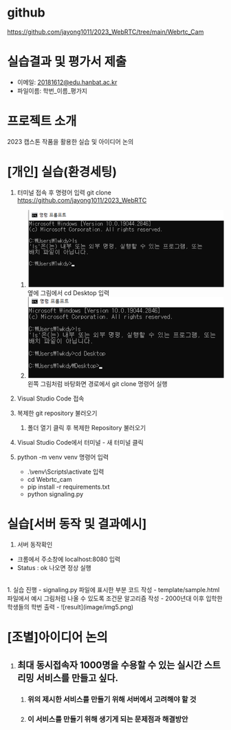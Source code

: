 # **github** #  
https://github.com/jayong1011/2023_WebRTC/tree/main/Webrtc_Cam

# 실습결과 및 평가서 제출
- 이메일: 20181612@edu.hanbat.ac.kr 
- 파일이름: 학번_이름_평가지

# **프로젝트 소개** #
2023 캡스톤 작품을 활용한 실습 및 아이디어 논의


# [개인] 실습(환경세팅) #
1. 터미널 접속 후 명령어 입력 git clone https://github.com/jayong1011/2023_WebRTC
   
   1. ![terminal](/image/img1.png) 옆에 그림에서 cd Desktop 입력
   2. ![terminal](image/img2.png ) 왼쪽 그림처럼 바탕화면 경로에서 git clone 명령어 실행
   

2. Visual Studio Code 접속
   
3. 복제한 git repository 불러오기
   1. 폴더 열기 클릭 후 복제한 Repository 불러오기 
    
4. Visual Studio Code에서 터미널 - 새 터미널 클릭

5. python -m venv venv 명령어 입력
   - .\venv\Scripts\activate 입력
    - cd Webrtc_cam
    - pip install -r requirements.txt
    - python signaling.py 
  


# 실습[서버 동작 및 결과예시] #
1. 서버 동작확인
  - 크롬에서 주소창에 localhost:8080 입력 
  - Status : ok 나오면 정상 실행 
<br>
1. 실습 진행
   - signaling.py 파일에 표시한 부분 코드 작성
   - template/sample.html 파일에서 예시 그림처럼 나올 수 있도록 조건문 알고리즘 작성
   - 2000년대 이후 입학한 학생들의 학번 출력
   -  ![result](image/img5.png)
 
# [조별]아이디어 논의 
1. ## 최대 동시접속자 1000명을 수용할 수 있는 실시간 스트리밍 서비스를 만들고 싶다. 
   1. ### 위의 제시한 서비스를 만들기 위해 서버에서 고려해야 할 것
   2. ### 이 서비스를 만들기 위해 생기게 되는 문제점과 해결방안
   
